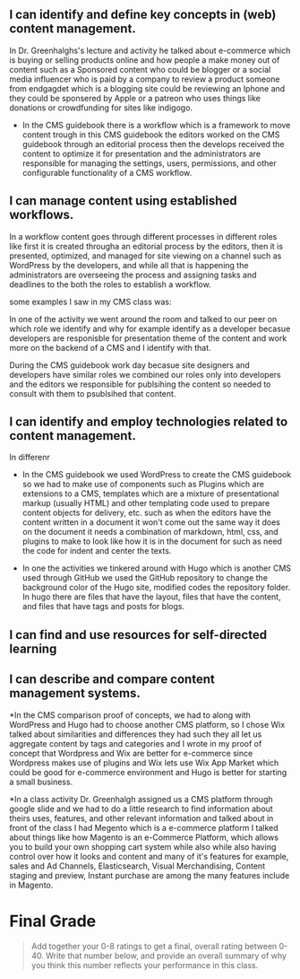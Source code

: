 ## I can identify and define key concepts in (web) content management.

In Dr. Greenhalghs's lecture and activity he talked about e-commerce which is buying or selling products online and how people a make money out of content such as a Sponsored content who could be blogger or a social media influencer who is paid by a company to review a product someone from endgagdet which is a blogging site could be reviewing an Iphone and they could be sponsered by Apple or a patreon who uses things like donations or crowdfunding for sites like indigogo.


* In the CMS guidebook there is a workflow which is a framework to move content trough in this CMS guidebook the editors worked on the CMS guidebook through an editorial process then the develops received the content to optimize it for presentation and the administrators are responsible for managing the settings, users, permissions, and other configurable functionality of a CMS workflow.


## I can manage content using established workflows.

In a workflow content goes through different processes in different roles like first it is created througha an editorial process by the editors, then it is presented, optimized, and managed for site viewing on a channel such as WordPress by the developers, and while all that is happening the administrators are overseeing the process and assigning tasks and deadlines to the both the roles to establish a workflow.

some examples I saw in my CMS class was:

In one of the activity we went around the room and talked to our peer on which role we identify and why for example identify as a developer becasue developers are responisble for presentation theme of the content and work more on the backend of a CMS and I identify with that.

During the CMS guidebook work day becasue site designers and developers have similar roles we combined our roles only into developers and the editors we responsible for publsihing the content so needed to consult with them to psublsihed that content.



## I can identify and employ technologies related to content management.

In differenr

* In the CMS guidebook we used WordPress to create the CMS guidebook so we had to make use of components such as Plugins which are extensions to a CMS, templates which are a mixture of presentational markup (usually HTML) and other templating code used to prepare content objects for delivery, etc. such as when the editors have the content written in a document it won't come out the same way it does on the document it needs a combination of markdown, html, css, and plugins to make to look like how it is in the document for such as need the code for indent and center the texts. 

* In one the activities we tinkered around with Hugo which is another CMS used through GitHub we used the GitHub repository to change the background color of the Hugo site, modified codes the repository folder.  In hugo there are files that have the layout, files that have the content, and files that have tags and posts for blogs.


## I can find and use resources for self-directed learning



## I can describe and compare content management systems.

*In the CMS comparison proof of concepts, we had to along with WordPress and Hugo had to choose another CMS platform, so I chose Wix talked about similarities and differences they had such they all let us aggregate content by tags and categories and I wrote in my proof of concept that Wordpress and Wix are better for e-commerce since Wordpress makes use of plugins and Wix lets use Wix App Market which could be good for e-commerce environment and Hugo is better for starting a small business.

*In a class activity Dr. Greenhalgh assigned us a CMS platform through google slide and we had to do a little research to find information about theirs uses, features, and other relevant information and talked about in front of the class I had Megento which is a e-commerce platform I talked about things like how Magento is an e-Commerce Platform, which allows you to build your own shopping cart system while also while also having control over how it looks and content and many of it's features for example, sales and Ad Channels, Elasticsearch, Visual Merchandising, Content staging and preview, Instant purchase are among the many features include in Magento.


# Final Grade

> Add together your 0-8 ratings to get a final, overall rating between 0-40. Write that number below, and provide an overall summary of why you think this number reflects your performance in this class.
